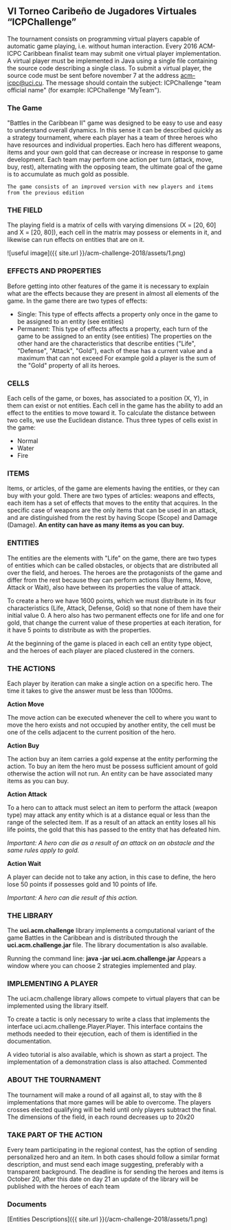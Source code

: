 ## VI Torneo Caribeño de Jugadores Virtuales “ICPChallenge” 

The tournament consists on programming virtual players capable of automatic game playing, i.e. without human interaction. Every 2016 ACM-ICPC Caribbean finalist team may submit one virtual player implementation. A virtual player must be implemented in Java using a single file containing the source code describing a single class. To submit a virtual player, the source code must be sent before november 7 at the address acm-icpc@uci.cu. The message should contain the subject: ICPChallenge "team official name" (for example: ICPChallenge "MyTeam").

### The Game

"Battles in the Caribbean II" game was designed to be easy to use and easy to understand overall dynamics. In this sense it can be described quickly as a strategy tournament, where each player has a team of three heroes who have resources and individual properties. Each hero has different weapons, items and your own gold that can decrease or increase in response to game development. Each team may perform one action per turn (attack, move, buy, rest), alternating with the opposing team, the ultimate goal of the game is to accumulate as much gold as possible.

``` The game consists of an improved version with new players and items from the previous edition ```

### THE FIELD

The playing field is a matrix of cells with varying dimensions (X = [20, 60] and X = [20, 80]), each cell in the matrix may possess or elements in it, and likewise can run effects on entities that are on it.

![useful image]({{ site.url }}/acm-challenge-2018/assets/1.png)

### EFFECTS AND PROPERTIES

Before getting into other features of the game it is necessary to explain what are the effects because they are present in almost all elements of the game. In the game there are two types of effects:

-	Single: This type of effects affects a property only once in the game to be assigned to an entity (see entities)
-	Permanent: This type of effects affects a property, each turn of the game to be assigned to an entity (see entities)
The properties on the other hand are the characteristics that describe entities ("Life", "Defense", "Attack", "Gold"), each of these has a current value and a maximum that can not exceed For example gold a player is the sum of the "Gold" property of all its heroes.

### CELLS

Each cells of the game, or boxes, has associated to a position (X, Y), in them can exist or not entities. Each cell in the game has the ability to add an effect to the entities to move toward it. To calculate the distance between two cells, we use the Euclidean distance. Thus three types of cells exist in the game:
-	Normal
-	Water
-	Fire

### ITEMS

Items, or articles, of the game are elements having the entities, or they can buy with your gold. There are two types of articles: weapons and effects, each item has a set of effects that moves to the entity that acquires. In the specific case of weapons are the only items that can be used in an attack, and are distinguished from the rest by having Scope (Scope) and Damage (Damage). **An entity can have as many items as you can buy.**

### ENTITIES
The entities are the elements with "Life" on the game, there are two types of entities which can be called obstacles, or objects that are distributed all over the field, and heroes. The heroes are the protagonists of the game and differ from the rest because they can perform actions (Buy Items, Move, Attack or Wait), also have between its properties the value of attack.

To create a hero we have 1600 points, which we must distribute in its four characteristics (Life, Attack, Defense, Gold) so that none of them have their initial value 0. A hero also has two permanent effects one for life and one for gold, that change the current value of these properties at each iteration, for it have 5 points to distribute as with the properties.

At the beginning of the game is placed in each cell an entity type object, and the heroes of each player are placed clustered in the corners.

### THE ACTIONS
Each player by iteration can make a single action on a specific hero. The time it takes to give the answer must be less than 1000ms.

**Action Move**

The move action can be executed whenever the cell to where you want to move the hero exists and not occupied by another entity, the cell must be one of the cells adjacent to the current position of the hero.

**Action Buy**

The action buy an item carries a gold expense at the entity performing the action. To buy an item the hero must be possess sufficient amount of gold otherwise the action will not run. An entity can be have associated many items as you can buy.

**Action Attack**

To a hero can to attack must select an item to perform the attack (weapon type) may attack any entity which is at a distance equal or less than the range of the selected item. If as a result of an attack an entity loses all his life points, the gold that this has passed to the entity that has defeated him.

*Important: A hero can die as a result of an attack on an obstacle and the same rules apply to gold.*

**Action Wait**

A player can decide not to take any action, in this case to define, the hero lose 50 points if possesses gold and 10 points of life.

*Important: A hero can die result of this action.*

### THE LIBRARY

The **uci.acm.challenge** library implements a computational variant of the game Battles in the Caribbean and is distributed through the **uci.acm.challenge.jar** file. The library documentation is also available.

Running the command line: **java -jar uci.acm.challenge.jar**
Appears a window where you can choose 2 strategies implemented and play.

### IMPLEMENTING A PLAYER

The uci.acm.challenge library allows compete to virtual players that can be implemented using the library itself.

To create a tactic is only necessary to write a class that implements the interface uci.acm.challenge.Player.Player. This interface contains the methods needed to their ejecution, each of them is identified in the documentation.

A video tutorial is also available, which is shown as start a project.
 The implementation of a demonstration class is also attached. Commented

### ABOUT THE TOURNAMENT
The tournament will make a round of all against all, to stay with the 8 implementations that more games will be able to overcome. The players crosses elected qualifying will be held until only players subtract the final.
The dimensions of the field, in each round decreases up to 20x20

### TAKE PART OF THE ACTION
Every team participating in the regional contest, has the option of sending personalized hero and an item. In both cases should follow a similar format description, and must send each image suggesting, preferably with a transparent background.
The deadline is for sending the heroes and items is October 20, after this date on day 21 an update of the library will be published with the heroes of each team


### Documents

[Entities Descriptions]({{ site.url }}(/acm-challenge-2018/assets/1.png)


